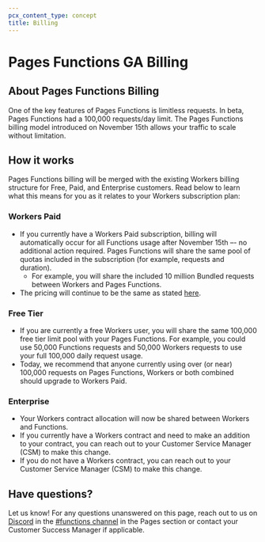 ```yaml
---
pcx_content_type: concept
title: Billing
---
```


# Pages Functions GA Billing 

## About Pages Functions Billing 
One of the key features of Pages Functions is limitless requests. In beta, Pages Functions had a 100,000 requests/day limit. The Pages Functions billing model introduced on November 15th allows your traffic to scale without limitation.

## How it works 
Pages Functions billing will be merged with the existing Workers billing structure for Free, Paid, and Enterprise customers. Read below to learn what this means for you as it relates to your Workers subscription plan: 

### Workers Paid 
* If you currently have a Workers Paid subscription, billing will automatically occur for all Functions usage after November 15th –- no additional action required. Pages Functions will share the same pool of quotas included in the subscription (for example, requests and duration).
  * For example, you will share the included 10 million Bundled requests between Workers and Pages Functions.
* The pricing will continue to be the same as stated [here](https://developers.cloudflare.com/workers/platform/pricing). 

### Free Tier
* If you are currently a free Workers user, you will share the same 100,000 free tier limit pool with your Pages Functions. For example, you could use 50,000 Functions requests and 50,000 Workers requests to use your full 100,000 daily request usage.
* Today, we recommend that anyone currently using over (or near) 100,000 requests on Pages Functions, Workers or both combined should upgrade to Workers Paid. 

### Enterprise 
* Your Workers contract allocation will now be shared between Workers and Functions.
* If you currently have a Workers contract and need to make an addition to your contract, you can reach out to your Customer Service Manager (CSM) to make this change. 
* If you do not have a Workers contract, you can reach out to your Customer Service Manager (CSM) to make this change. 

## Have questions? 
Let us know! For any questions unanswered on this page, reach out to us on [Discord](https://discord.com/invite/cloudflaredev) in the [#functions channel](https://discord.com/channels/595317990191398933/910978223968518144) in the Pages section or contact your Customer Success Manager if applicable. 

